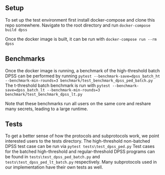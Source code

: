 ## Setup
To set up the test environment first install docker-compose and clone this repo somewhere. Navigate to the root directory and run 
`docker-compose build dpss`

Once the docker image is built, it can be run with
`docker-compose run --rm dpss`

## Benchmarks
Once the docker image is running, a benchmark of the high-threshold batch DPSS can be performed by running
`pytest --benchmark-save=dpss_batch_ht --benchmark-min-rounds=3 benchmark/test_benchmark_dpss_ped_batch.py`
The t-threshold batch benchmark is run with
`pytest --benchmark-save=dpss_batch_lt --benchmark-min-rounds=3 benchmark/test_benchmark_dpss_lt.py`

Note that these benchmarks run all users on the same core and reshare many secrets, leading to a large runtime. 

## Tests
To get a better sense of how the protocols and subprotocols work, we point interested users to the tests directory. The high-threshold non-batched DPSS test case can be run via
`pytest tests\test_dpss_ped.py`
Test cases for the batched high-threshold and regular-threshold DPSS programs can be found in `tests\test_dpss_ped_batch.py` and `tests\test_dpss_ped_lt_batch.py` respectively. Many subprotocols used in our implementation have their own tests as well.
